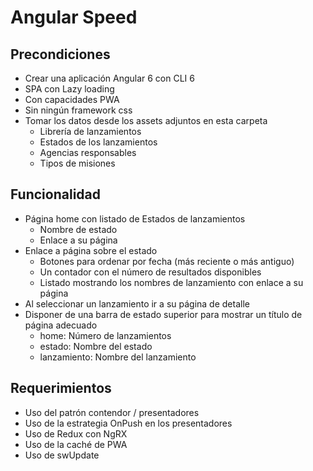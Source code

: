 # Angular Speed

## Precondiciones

* Crear una aplicación Angular 6 con CLI 6
* SPA con Lazy loading
* Con capacidades PWA
* Sin ningún framework css
* Tomar los datos desde los assets adjuntos en esta carpeta
    - Librería de lanzamientos
    - Estados de los lanzamientos
    - Agencias responsables
    - Tipos de misiones

## Funcionalidad

* Página home con listado de Estados de lanzamientos
    - Nombre de estado
    - Enlace a su página
* Enlace a página sobre el estado
    - Botones para ordenar por fecha (más reciente o más antiguo)
    - Un contador con el número de resultados disponibles
    - Listado mostrando los nombres de lanzamiento con enlace a su página
* Al seleccionar un lanzamiento ir a su página de detalle
* Disponer de una barra de estado superior para mostrar un título de página adecuado
    - home: Número de lanzamientos
    - estado: Nombre del estado
    - lanzamiento: Nombre del lanzamiento
 
## Requerimientos

* Uso del patrón contendor / presentadores
* Uso de la estrategia OnPush en los presentadores
* Uso de Redux con NgRX
* Uso de la caché de PWA
* Uso de swUpdate
